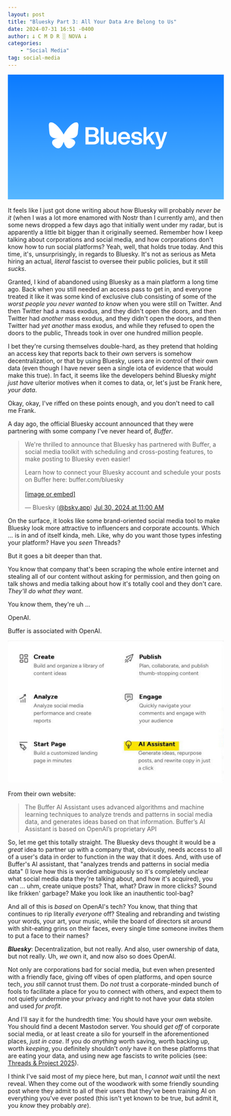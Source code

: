 ```yaml
---
layout: post
title: "Bluesky Part 3: All Your Data Are Belong to Us"
date: 2024-07-31 16:51 -0400
author: 𐕣 C M D R ░ NOVA 𐕣
categories:
    - "Social Media"
tag: social-media
---
```


![the Bluesky logo with white text on a blue background and a butterfly, also in white](/img/posts/buffer/bsky.png)

It feels like I just got done writing about how Bluesky will probably *never be it* (when I was a lot more enamored with Nostr than I currently am), and then some news dropped a few days ago that initially went under my radar, but is apparently a little bit bigger than it originally seemed. Remember how I keep talking about corporations and social media, and how corporations don't know how to run social platforms? Yeah, well, that holds true today. And this time, it's, unsurprisingly, in regards to Bluesky. It's not as serious as Meta hiring an actual, *literal* fascist to oversee their public policies, but it still *sucks*.

Granted, I kind of abandoned using Bluesky as a main platform a long time ago. Back when you still needed an access pass to get in, and everyone treated it like it was some kind of exclusive club consisting of some of the *worst people you never wanted to know* when you were still on Twitter. And then Twitter had a mass exodus, and they didn't open the doors, and then Twitter had *another* mass exodus, and they didn't open the doors, and then Twitter had *yet another* mass exodus, and while they refused to open the doors to the public, Threads took in over one hundred million people.

I bet they're cursing themselves double-hard, as they pretend that holding an access key that reports back to their *own* servers is somehow decentralization, or that by using Bluesky, users are in control of their own data (even though I have never seen a single iota of evidence that would make this true). In fact, it seems like the developers behind Bluesky *might just have* ulterior motives when it comes to data, or, let's just be Frank here, *your data*.

Okay, okay, I've riffed on these points enough, and you don't need to call me Frank.

A day ago, the official Bluesky account announced that they were partnering with some company I've never heard of, *Buffer*.

<blockquote class="bluesky-embed" data-bluesky-uri="at://did:plc:z72i7hdynmk6r22z27h6tvur/app.bsky.feed.post/3kyj2xskubc2u" data-bluesky-cid="bafyreie6ripzpuej4cy53hfghmuv3nno3htyog6skpt3ijfl5vdoyegzqe"><p lang="en">We&#x27;re thrilled to announce that Bluesky has partnered with Buffer, a social media toolkit with scheduling and cross-posting features, to make posting to Bluesky even easier!

Learn how to connect your Bluesky account and schedule your posts on Buffer here: buffer.com/bluesky<br><br><a href="https://bsky.app/profile/did:plc:z72i7hdynmk6r22z27h6tvur/post/3kyj2xskubc2u?ref_src=embed">[image or embed]</a></p>&mdash; Bluesky (<a href="https://bsky.app/profile/did:plc:z72i7hdynmk6r22z27h6tvur?ref_src=embed">@bsky.app</a>) <a href="https://bsky.app/profile/did:plc:z72i7hdynmk6r22z27h6tvur/post/3kyj2xskubc2u?ref_src=embed">Jul 30, 2024 at 11:00 AM</a></blockquote><script async src="https://embed.bsky.app/static/embed.js" charset="utf-8"></script>

On the surface, it looks like some brand-oriented social media tool to make Bluesky look more attractive to influencers and corporate accounts. Which ... is in and of itself kinda, meh. Like, why do you want those types infesting your platform? Have you *seen* Threads?

But it goes a bit deeper than that.

You know that company that's been scraping the whole entire internet and stealing all of our content without asking for permission, and then going on talk shows and media talking about how it's totally cool and they don't care. *They'll do what they want*.

You know them, they're uh ...

OpenAI.

Buffer is associated with OpenAI.

![screenshot from the Buffer website that briefly lists all its features, including an AI assistant that nobody wants](/img/posts/buffer/buffer1.png)

From their own website:

>The Buffer AI Assistant uses advanced algorithms and machine learning techniques to analyze trends and patterns in social media data, and generates ideas based on that information. Buffer’s AI Assistant is based on OpenAI’s proprietary API

So, let me get this totally straight. The Bluesky devs thought it would be a *great* idea to partner up with a company that, obviously, needs access to all of a user's data in order to function in the way that it does. And, with use of Buffer's AI assistant, that "analyzes trends and patterns in social media data" (I love how this is worded ambiguously so it's completely unclear what social media data they're talking about, and how it's acquired), you can ... uhm, create unique posts? That, what? Draw in more clicks? Sound like frikken' garbage? Make you look like an inauthentic tool-bag?

And all of this is *based* on OpenAI's tech? You know, that thing that continues to rip literally *everyone* off? Stealing and rebranding and twisting your words, your art, your music, while the board of directors sit around with shit-eating grins on their faces, every single time someone invites them to put a face to their names?

***Bluesky***: Decentralization, but not really. And also, user ownership of data, but not really. Uh, *we* own it, and now also so does OpenAI.

Not only are corporations bad for social media, but even when presented with a friendly face, giving off vibes of open platforms, and open source tech, *you still* cannot trust them. Do *not* trust a corporate-minded bunch of fools to facilitate a place for you to connect with others, and expect them to not quietly undermine your privacy and right to not have your data stolen and used *for profit*.

And I'll say it for the hundredth time: You should have your *own* website. You should find a decent Mastodon server. You should *get off* of corporate social media, or at least create a silo for yourself in the aforementioned places, *just in case*. If you do *anything* worth saving, worth backing up, worth *keeping*, you definitely shouldn't *only* have it on these platforms that are eating your data, and using new age fascists to write policies (see: [Threads & Project 2025](/social%20media/2024/07/30/threads-project-2025.html)).

I think I've said most of my piece here, but man, I *cannot wait* until the next reveal. When they come out of the woodwork with some friendly sounding post where they admit to all of their users that they've been training AI on everything you've ever posted (this isn't yet known to be true, but admit it, you *know* they probably *are*).




